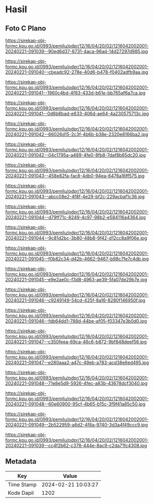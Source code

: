 # Hasil

## Foto C Plano

https://sirekap-obj-formc.kpu.go.id/0993/pemilu/pdpr/12/16/04/20/02/1216042002001-20240221-091039--90ed6d37-6731-4aca-96ad-14d27297d985.jpg

https://sirekap-obj-formc.kpu.go.id/0993/pemilu/pdpr/12/16/04/20/02/1216042002001-20240221-091040--cbeadc92-278e-40d6-b478-f0402adfb9aa.jpg

https://sirekap-obj-formc.kpu.go.id/0993/pemilu/pdpr/12/16/04/20/02/1216042002001-20240221-091041--1960c4bd-4f83-433d-b61e-bb765af6a7ca.jpg

https://sirekap-obj-formc.kpu.go.id/0993/pemilu/pdpr/12/16/04/20/02/1216042002001-20240221-091041--0d6b8bad-e633-406d-ae64-4a230575713c.jpg

https://sirekap-obj-formc.kpu.go.id/0993/pemilu/pdpr/12/16/04/20/02/1216042002001-20240221-091042--66026d15-2c3f-4b6b-b38e-2320e8166ba2.jpg

https://sirekap-obj-formc.kpu.go.id/0993/pemilu/pdpr/12/16/04/20/02/1216042002001-20240221-091042--04c1795a-a489-4fe0-8fb8-7daf8b65dc20.jpg

https://sirekap-obj-formc.kpu.go.id/0993/pemilu/pdpr/12/16/04/20/02/1216042002001-20240221-091043--458e82fa-fac8-4db0-94ea-6476a16ff575.jpg

https://sirekap-obj-formc.kpu.go.id/0993/pemilu/pdpr/12/16/04/20/02/1216042002001-20240221-091043--abcc08e2-4f8f-4e29-bf2c-229acbaf1c36.jpg

https://sirekap-obj-formc.kpu.go.id/0993/pemilu/pdpr/12/16/04/20/02/1216042002001-20240221-091044--d79ff71c-8249-4c97-98b2-e584116a4364.jpg

https://sirekap-obj-formc.kpu.go.id/0993/pemilu/pdpr/12/16/04/20/02/1216042002001-20240221-091044--9c81d2bc-3b80-48b8-9f42-d12cc8a9f06e.jpg

https://sirekap-obj-formc.kpu.go.id/0993/pemilu/pdpr/12/16/04/20/02/1216042002001-20240221-091045--f0b82c34-d42b-4662-9467-b98c7fe7c4db.jpg

https://sirekap-obj-formc.kpu.go.id/0993/pemilu/pdpr/12/16/04/20/02/1216042002001-20240221-091045--e9e2ae0c-f3d8-4963-ae39-5fa07de29b7e.jpg

https://sirekap-obj-formc.kpu.go.id/0993/pemilu/pdpr/12/16/04/20/02/1216042002001-20240221-091046--c9249149-54cd-425f-8a16-8280f146950f.jpg

https://sirekap-obj-formc.kpu.go.id/0993/pemilu/pdpr/12/16/04/20/02/1216042002001-20240221-091046--fdb64dd1-788d-44be-af05-f03347e3b0d0.jpg

https://sirekap-obj-formc.kpu.go.id/0993/pemilu/pdpr/12/16/04/20/02/1216042002001-20240221-091047--c350feea-69ca-46c6-b872-9bf848deef56.jpg

https://sirekap-obj-formc.kpu.go.id/0993/pemilu/pdpr/12/16/04/20/02/1216042002001-20240221-091047--e280aaa2-a47c-49eb-a783-acd38e6ed495.jpg

https://sirekap-obj-formc.kpu.go.id/0993/pemilu/pdpr/12/16/04/20/02/1216042002001-20240221-091048--71e8e5d9-5926-4fec-a83b-43678dcf3040.jpg

https://sirekap-obj-formc.kpu.go.id/0993/pemilu/pdpr/12/16/04/20/02/1216042002001-20240221-091048--60e60900-95cf-4b65-b15c-3f9f41a85c50.jpg

https://sirekap-obj-formc.kpu.go.id/0993/pemilu/pdpr/12/16/04/20/02/1216042002001-20240221-091049--2b522959-a6d2-4f8a-9740-3d3a4f49ccc9.jpg

https://sirekap-obj-formc.kpu.go.id/0993/pemilu/pdpr/12/16/04/20/02/1216042002001-20240221-091039--cc4f2b62-c378-444e-8ac9-c2da71fc4308.jpg


## Metadata

| Key        | Value               |
| ---------- | ------------------- |
| Time Stamp | 2024-02-21 10:03:27 |
| Kode Dapil | 1202                |



